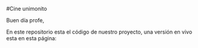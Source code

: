 #Cine unimonito

Buen día profe, 

En este repositorio esta el código de nuestro proyecto, una versión en vivo esta en esta página:
